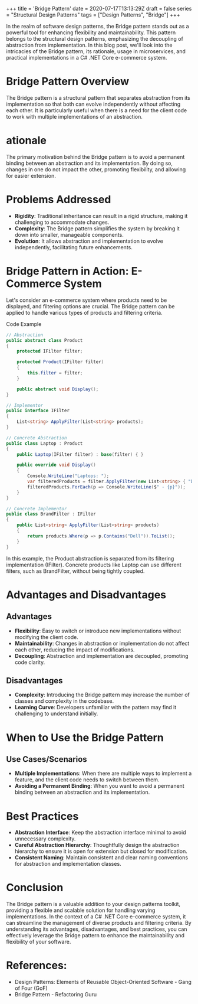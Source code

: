 +++
title = 'Bridge Pattern'
date = 2020-07-17T13:13:29Z
draft = false
series = "Structural Design Patterns"
tags = ["Design Patterns", "Bridge"]
+++

In the realm of software design patterns, the Bridge pattern stands out as a powerful tool for enhancing flexibility and maintainability. This pattern belongs to the structural design patterns, emphasizing the decoupling of abstraction from implementation. In this blog post, we'll look into the intricacies of the Bridge pattern, its rationale, usage in microservices, and practical implementations in a C# .NET Core e-commerce system.

# Bridge Pattern Overview

The Bridge pattern is a structural pattern that separates abstraction from its implementation so that both can evolve independently without affecting each other. It is particularly useful when there is a need for the client code to work with multiple implementations of an abstraction.

# ationale

The primary motivation behind the Bridge pattern is to avoid a permanent binding between an abstraction and its implementation. By doing so, changes in one do not impact the other, promoting flexibility, and allowing for easier extension.

# Problems Addressed

- **Rigidity**: Traditional inheritance can result in a rigid structure, making it challenging to accommodate changes.
- **Complexity**: The Bridge pattern simplifies the system by breaking it down into smaller, manageable components.
- **Evolution**: It allows abstraction and implementation to evolve independently, facilitating future enhancements.

# Bridge Pattern in Action: E-Commerce System

Let's consider an e-commerce system where products need to be displayed, and filtering options are crucial. The Bridge pattern can be applied to handle various types of products and filtering criteria.

Code Example

```csharp
// Abstraction
public abstract class Product
{
    protected IFilter filter;

    protected Product(IFilter filter)
    {
        this.filter = filter;
    }

    public abstract void Display();
}

// Implementor
public interface IFilter
{
    List<string> ApplyFilter(List<string> products);
}

// Concrete Abstraction
public class Laptop : Product
{
    public Laptop(IFilter filter) : base(filter) { }

    public override void Display()
    {
        Console.WriteLine("Laptops: ");
        var filteredProducts = filter.ApplyFilter(new List<string> { "Dell", "HP", "Lenovo" });
        filteredProducts.ForEach(p => Console.WriteLine($" - {p}"));
    }
}

// Concrete Implementor
public class BrandFilter : IFilter
{
    public List<string> ApplyFilter(List<string> products)
    {
        return products.Where(p => p.Contains("Dell")).ToList();
    }
}
```

In this example, the Product abstraction is separated from its filtering implementation (IFilter). Concrete products like Laptop can use different filters, such as BrandFilter, without being tightly coupled.

# Advantages and Disadvantages

## Advantages

- **Flexibility**: Easy to switch or introduce new implementations without modifying the client code.
- **Maintainability**: Changes in abstraction or implementation do not affect each other, reducing the impact of modifications.
- **Decoupling**: Abstraction and implementation are decoupled, promoting code clarity.

## Disadvantages

- **Complexity**: Introducing the Bridge pattern may increase the number of classes and complexity in the codebase.
- **Learning Curve**: Developers unfamiliar with the pattern may find it challenging to understand initially.

# When to Use the Bridge Pattern

## Use Cases/Scenarios

- **Multiple Implementations**: When there are multiple ways to implement a feature, and the client code needs to switch between them.
- **Avoiding a Permanent Binding**: When you want to avoid a permanent binding between an abstraction and its implementation.

# Best Practices

- **Abstraction Interface**: Keep the abstraction interface minimal to avoid unnecessary complexity.
- **Careful Abstraction Hierarchy**: Thoughtfully design the abstraction hierarchy to ensure it is open for extension but closed for modification.
- **Consistent Naming**: Maintain consistent and clear naming conventions for abstraction and implementation classes.

# Conclusion

The Bridge pattern is a valuable addition to your design patterns toolkit, providing a flexible and scalable solution for handling varying implementations. In the context of a C# .NET Core e-commerce system, it can streamline the management of diverse products and filtering criteria. By understanding its advantages, disadvantages, and best practices, you can effectively leverage the Bridge pattern to enhance the maintainability and flexibility of your software.

# References:

- Design Patterns: Elements of Reusable Object-Oriented Software - Gang of Four (GoF)
- Bridge Pattern - Refactoring Guru
